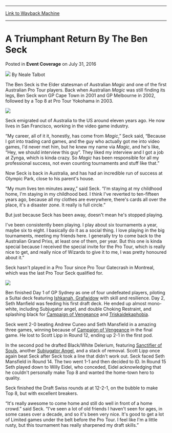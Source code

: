
---
[Link to Wayback Machine](https://web.archive.org/web/20160803092442/http://magic.wizards.com/en/events/coverage/gpsyd16/triumphant-return-ben-seck-2016-07-31)

[_metadata_:author]:- "Neale Talbot"
[_metadata_:description]:- "The Ben Seck is the Elder statesman of Australian Magic and one of the first Australian Pro Tour players. Back when Australian Magic was still finding its legs, Ben Seck won GP Cape Town in 2001 and GP Melbourne in 2002, followed by a Top 8 at Pro Tour Yokohama in 2003.&#13; &#13; &#13; &#13; Seck emigrated out of Australia to the US around eleven years ago. He now lives in San Francisco, working in the video game industry."
[_metadata_:generator]:- "Drupal 7 (http://drupal.org)"
[_metadata_:node]:- "1049216"
[_metadata_:publish_date]:- "2016-07-31"
[_metadata_:source]:- "div-main-content"
[_metadata_:title]:- "A Triumphant Return By The Ben Seck"
[_metadata_:wayback_capture_timestamp]:- "2016-08-03 09:24:42"
[_metadata_:wayback_raw_url]:- "https://web.archive.org/web/20160803092442id_/http://magic.wizards.com/en/events/coverage/gpsyd16/triumphant-return-ben-seck-2016-07-31"
[_metadata_:wayback_url]:- "http://magic.wizards.com/en/events/coverage/gpsyd16/triumphant-return-ben-seck-2016-07-31"
---


A Triumphant Return By The Ben Seck
===================================



 Posted in **Event Coverage**
 on July 31, 2016 






![](https://media.magic.wizards.com/styles/auth_small/public/images/person/Neale.jpg)
By Neale Talbot











The Ben Seck is the Elder statesman of Australian *Magic* and one of the first Australian Pro Tour players. Back when Australian *Magic* was still finding its legs, Ben Seck won GP Cape Town in 2001 and GP Melbourne in 2002, followed by a Top 8 at Pro Tour Yokohama in 2003.


![](https://media.wizards.com/2016/events/gpsyd16/gpsyd_benseck_2.jpg)


Seck emigrated out of Australia to the US around eleven years ago. He now lives in San Francisco, working in the video game industry.


“My career, all of it it, honestly, has come from *Magic*,” Seck said, “Because I got into trading card games, and the guy who actually got me into video games, I'd never met him, but he knew my name via *Magic*, and he's like, “Hey, we should interview this guy”. They liked my interview and I got a job at Zynga, which is kinda crazy. So *Magic* has been responsible for all my professional success, not even counting tournaments and stuff like that.”


Now Seck is back in Australia, and has had an incredible run of success at Olympic Park, close to his parent's house.


“My mum lives ten minutes away,” said Seck. “I'm staying at my childhood home, I'm staying in my childhood bed. I think I've reverted to ten-fifteen years ago, because all my clothes are everywhere, there's cards all over the place, it's a disaster zone. It really is full circle.”


But just because Seck has been away, doesn't mean he's stopped playing.


I've been consistently been playing. I play about six tournaments a year, maybe six to eight. I basically do it as a social thing. I love playing in the big tournaments, meeting my friends here. I generally try to come back to the Australian Grand Prixs, at least one of them, per year. But this one is kinda special because I received the special invite for the Pro Tour, which is really nice to get, and really nice of Wizards to give it to me, I was pretty honoured about it.”


Seck hasn't played in a Pro Tour since Pro Tour Gatecrash in Montreal, which was the last Pro Tour Seck qualified for.


![](https://media.wizards.com/2016/events/gpsyd16/gpsyd_benseck_1.jpg)


Ben finished Day 1 of GP Sydney as one of four undefeated players, piloting a Sultai deck featuring [Ishkanah, Grafwidow](http://gatherer.wizards.com/Pages/Card/Details.aspx?name=Ishkanah%2C+Grafwidow) with skill and resilience. Day 2, Seth Manfield was feeding his first draft deck. He ended up almost mono-white, including Subjugator angel, and double Choking Restraint, and splashing black for [Campaign of Vengeance](http://gatherer.wizards.com/Pages/Card/Details.aspx?name=Campaign+of+Vengeance) and [Triskaidekaphobia](http://gatherer.wizards.com/Pages/Card/Details.aspx?name=Triskaidekaphobia).


Seck went 2-0 beating Andrew Cuneo and Seth Mansfield in a amazing three games, winning because of [Campaign of Vengeance](http://gatherer.wizards.com/Pages/Card/Details.aspx?name=Campaign+of+Vengeance) in the final game. He lost to Scott Lipp in Round 12, ending up 2-1 in the first pod.


In the second pod he drafted Black/White Delerium, featuring [Sanctifier of Souls](http://gatherer.wizards.com/Pages/Card/Details.aspx?name=Sanctifier+of+Souls), another [Subjugator Angel](http://gatherer.wizards.com/Pages/Card/Details.aspx?name=Subjugator+Angel), and a stack of removal. Scott Lipp once again beat Seck after Seck took a line that didn't work out. Seck faced Seth Mansfield in Round 14. The two went 1-1 and then decided to ID. In Round 15 Seth played down to Willy Eidel, who conceded, Eidel acknowledging that he couldn't personally make Top 8 and wanted the home-town hero to quality.


Seck finished the Draft Swiss rounds at at 12-2-1, on the bubble to make Top 8, but with excellent breakers.


“It's really awesome to come home and still do well in front of a home crowd.” said Seck. “I've seen a lot of old friends I haven't seen for ages, in some cases over a decade, and so it's been very nice. It's good to get a lot of Limited games under the belt before the Pro Tour. I feel like I'm a little rusty, but this tournament has really sharpened my draft skills.”







